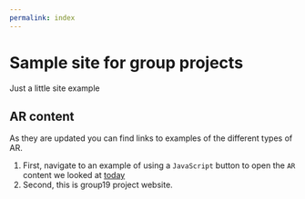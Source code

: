 ```yaml
---
permalink: index
---
```


# Sample site for group projects

Just a little site example

## AR content

As they are updated you can find links to examples of the different types of AR.

1. First, navigate to an example of using a `JavaScript` button to open the `AR` content we looked at [today](website/pages/index-1.html)
2. Second, this is group19 project website.